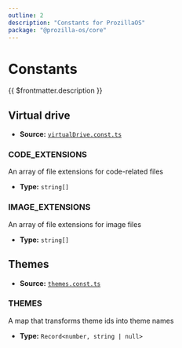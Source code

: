 ```yaml
---
outline: 2
description: "Constants for ProzillaOS"
package: "@prozilla-os/core"
---
```


# Constants

{{ $frontmatter.description }}

## Virtual drive

- **Source:** [`virtualDrive.const.ts`](https://github.com/prozilla-os/ProzillaOS/blob/main/packages/core/src/constants/virtualDrive.const.ts)

### CODE_EXTENSIONS

An array of file extensions for code-related files

- **Type:** `string[]`

### IMAGE_EXTENSIONS

An array of file extensions for image files

- **Type:** `string[]`

## Themes

- **Source:** [`themes.const.ts`](https://github.com/prozilla-os/ProzillaOS/blob/main/packages/core/src/constants/themes.const.ts)

### THEMES

A map that transforms theme ids into theme names

- **Type:** `Record<number, string | null>`
